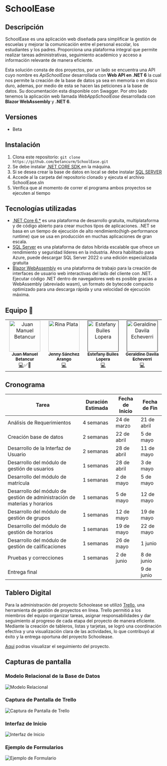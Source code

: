 # SchoolEase

## Descripción

SchoolEase es una aplicación web diseñada para simplificar la gestión de escuelas y mejorar la comunicación entre el personal escolar, los estudiantes y los padres. Proporciona una plataforma integral que permite realizar tareas administrativas, seguimiento académico y acceso a información relevante de manera eficiente.

Esta solución consta de dos proyectos, por un lado se encuentra una API cuyo nombre es *ApiSchoolEase* desarrollada con **Web API en .NET 6** la cual nos permite la creación de la base de datos ya sea en memoria o en disco duro, ademas, por medio de esta se hacen las peticiones a la base de datos. Su documentación esta disponible con Swagger. Por otro lado tenemos la aplicación web llamada *WebAppSchoolEase* desarrollada con **Blazor WebAssembly** y **.NET 6**.

## Versiones
* Beta
## Instalación

1. Clona este repositorio: `git clone https://github.com/betancurm/SchoolEase.git`
2.  Se debe instalar [.NET CORE SDK ](https://dotnet.microsoft.com/en-us/download) en la máquina.
3. Si se desea crear la base de datos en local se debe instalar [SQL SERVER](https://info.microsoft.com/ww-landing-sql-server-2022.html?culture=en-us&country=us)
4. Accede al la carpeta del repositorio clonado y ejecuta el archivo SchoolEase.sln
5. Verifica que al momento de correr el programa ambos proyectos se ejecuten al tiempo

## Tecnologías utilizadas
* [.NET Core 6.*](https://dotnet.microsoft.com/es-es/) es una plataforma de desarrollo gratuita, multiplataforma y de código abierto para crear muchos tipos de aplicaciones. .NET se basa en un tiempo de ejecución de alto rendimiento(high-performance runtime) que se usa en producción en muchas aplicaciones de gran escala.
* [SQL Server](https://www.microsoft.com/es-es/sql-server/sql-server-downloads) es una plataforma de datos híbrida escalable que ofrece un rendimiento y seguridad líderes en la industria. Ahora habilitado para Azure, puede descargar SQL Server 2022 o una edición especializada gratuita
* [Blazor WebAssembly](https://dotnet.microsoft.com/es-es/apps/aspnet/web-apps/blazor) es una plataforma de trabajo para la creación de interfaces de usuario web interactivas del lado del cliente con .NET. Ejecutar código .NET dentro de navegadores web es posible gracias a WebAssembly (abreviado wasm), un formato de bytecode compacto optimizado para una descarga rápida y una velocidad de ejecución máxima. 

## Equipo 🌟

<table>
  <tbody>
    <tr>
      <td align="center" valign="top" width="14.28%"><a href="https://www.linkedin.com/in/juanbetancurm/"><img src="https://avatars.githubusercontent.com/u/96802339?v=4" width="100px;" alt="Juan Manuel Betancur"/><br /><sub><b>Juan Manuel Betancur</b></sub></a><br /><a href="https://github.com/betancurm/SchoolEase" title="Code">💻</a><a title="Tutoriales">✅</a><a title="Documentación">📖</a></td>
      <td align="center" valign="top" width="14.28%"><a href="https://www.linkedin.com/in/jennysancheza/"><img src="https://avatars.githubusercontent.com/u/90258108?v=4" width="100px;" alt="Rina Plata"/><br /><sub><b>Jenny Sánchez Arango</b></sub></a><br /><a href="https://github.com/Jesaar/SchooEase" title="Codigo">💻</a> </td>
      <td align="center" valign="top" width="14.28%"><a href=""><img src="" width="100px;" alt="Estefany Builes Lopera"/><br /><sub><b>Estefany Builes Lopera</b></sub></a><br /><a href="https://github.com/Stefany023/SchooEase" title="Codigo">💻</a></td>
      <td align="center" valign="top" width="14.28%"><a href=""><img src="" width="100px;" alt="Geraldine Davila Echeverri"/><br /><sub><b>Geraldine Davila Echeverri</b></sub></a><br /><a href="https://github.com/Mteheran/api-colombia/mteheran/api-colombia/commits?author=mariobot" title="Code">💻</a></td>
    </tr>
</table>

## Cronograma

|Tarea	|Duración Estimada |Fecha de Inicio	|Fecha de Fin |
|-------|-------------------|-------------------|-------------|
|Análisis de Requerimientos                                                 |4 semanas	|24 de marzo	|21 de abril|
Creación base de datos                                                      |2 semanas  |22 de abril    |5 de mayo|
Desarrollo de la Interfaz de Usuario	                                    |2 semanas  |28 de abril    |11 de mayo|
Desarrollo del módulo de gestión de usuarios	                            |1 semanas  |28 de abril    |3 de mayo|
Desarrollo del módulo de matrícula	                                        |1 semanas  |2 de mayo      |5 de mayo|
Desarrollo del módulo de gestión de administración de materias y horarios   |1 semanas  |5 de mayo	    |12 de mayo|
Desarrollo del módulo de gestión de grupos	                                |1 semanas  |12 de mayo     |19 de mayo|
Desarrollo del módulo de gestión de horarios	                            |1 semanas	|19 de mayo	    |22 de mayo|
Desarrollo del módulo de gestión de calificaciones	                        |1 semanas	|26 de mayo	    |1 junio|
Pruebas y correcciones	                                                    |1 semanas	|2 de junio	    |8 de junio|
Entrega final	                                                            |           |               |9 de junio|


## Tablero Digital
Para la administración del proyecto Schoolease se utilizó [Trello](https://trello.com/), una herramienta de gestión de proyectos en línea. Trello permitió a los miembros del equipo organizar tareas, asignar responsabilidades y dar seguimiento al progreso de cada etapa del proyecto de manera eficiente. Mediante la creación de tableros, listas y tarjetas, se logró una coordinación efectiva y una visualización clara de las actividades, lo que contribuyó al éxito y la entrega oportuna del proyecto Schoolease.

[Aqui](https://trello.com/b/O1o3pG1Y/desarrollo-web) podras visualizar el seguimiento del proyecto.


## Capturas de pantalla
### Modelo Relacional de la Base de Datos
![Modelo Relacional](https://i.ibb.co/7QTHh5c/Modelo-Relacional-School-Ease.png)
### Captura de Pantalla de Trello
![Captura de Pantalla de Trello](https://i.ibb.co/2q9kNtF/Captura-de-Pantalla-del-tablero.png)
### Interfaz de Inicio
![Interfaz de Inicio](https://i.ibb.co/FmVzwfV/Interfaz-de-la-aplicacion.png)

### Ejemplo de Formularios
![Ejemplo de Formulario](https://i.ibb.co/PgrqHWR/formulario-de-ejemplo.png)